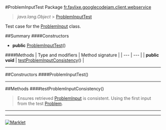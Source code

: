 #ProblemInputTest
Package [fr.faylixe.googlecodejam.client.webservice](README.md)<br>

> *java.lang.Object* > [ProblemInputTest](ProblemInputTest.md)

Test case for the [ProblemInput](ProblemInput.md) class.

##Summary
####Constructors
* **public** [ProblemInputTest](#probleminputtest)()

####Methods
| Type and modifiers | Method signature |
| --- | --- |
| **public** **void** | [testProblemInputConsistency](#testprobleminputconsistency)() |

---


##Constructors
####ProblemInputTest()
> 


---


##Methods
####testProblemInputConsistency()
> Ensures retrieved [ProblemInput](ProblemInput.md)
 is consistent. Using the first input from
 the test [Problem](Problem.md).


---

---

[![Marklet](https://img.shields.io/badge/Generated%20by-Marklet-green.svg)](https://github.com/Faylixe/marklet)